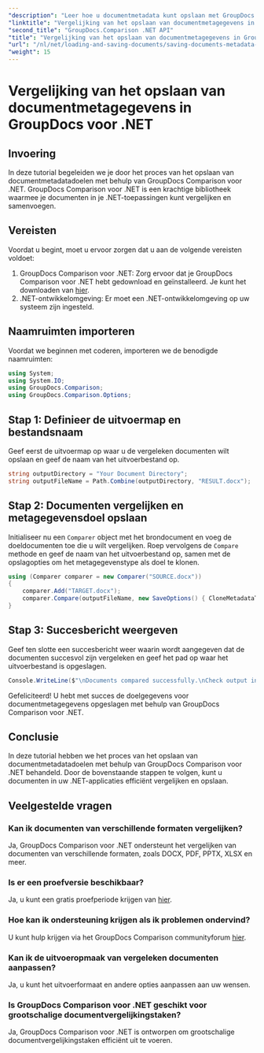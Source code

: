 ```yaml
---
"description": "Leer hoe u documentmetadata kunt opslaan met GroupDocs Comparison voor .NET. Eenvoudige stappen voor efficiënte documentvergelijking in uw .NET-applicaties."
"linktitle": "Vergelijking van het opslaan van documentmetagegevens in GroupDocs voor .NET"
"second_title": "GroupDocs.Comparison .NET API"
"title": "Vergelijking van het opslaan van documentmetagegevens in GroupDocs voor .NET"
"url": "/nl/net/loading-and-saving-documents/saving-documents-metadata-target/"
"weight": 15
---
```


# Vergelijking van het opslaan van documentmetagegevens in GroupDocs voor .NET

## Invoering
In deze tutorial begeleiden we je door het proces van het opslaan van documentmetadatadoelen met behulp van GroupDocs Comparison voor .NET. GroupDocs Comparison voor .NET is een krachtige bibliotheek waarmee je documenten in je .NET-toepassingen kunt vergelijken en samenvoegen.
## Vereisten
Voordat u begint, moet u ervoor zorgen dat u aan de volgende vereisten voldoet:
1. GroupDocs Comparison voor .NET: Zorg ervoor dat je GroupDocs Comparison voor .NET hebt gedownload en geïnstalleerd. Je kunt het downloaden van [hier](https://releases.groupdocs.com/comparison/net/).
2. .NET-ontwikkelomgeving: Er moet een .NET-ontwikkelomgeving op uw systeem zijn ingesteld.

## Naamruimten importeren
Voordat we beginnen met coderen, importeren we de benodigde naamruimten:
```csharp
using System;
using System.IO;
using GroupDocs.Comparison;
using GroupDocs.Comparison.Options;
```
## Stap 1: Definieer de uitvoermap en bestandsnaam
Geef eerst de uitvoermap op waar u de vergeleken documenten wilt opslaan en geef de naam van het uitvoerbestand op.
```csharp
string outputDirectory = "Your Document Directory";
string outputFileName = Path.Combine(outputDirectory, "RESULT.docx");
```
## Stap 2: Documenten vergelijken en metagegevensdoel opslaan
Initialiseer nu een `Comparer` object met het brondocument en voeg de doeldocumenten toe die u wilt vergelijken. Roep vervolgens de `Compare` methode en geef de naam van het uitvoerbestand op, samen met de opslagopties om het metagegevenstype als doel te klonen.
```csharp
using (Comparer comparer = new Comparer("SOURCE.docx"))
{
    comparer.Add("TARGET.docx");
    comparer.Compare(outputFileName, new SaveOptions() { CloneMetadataType = MetadataType.Target });
}
```
## Stap 3: Succesbericht weergeven
Geef ten slotte een succesbericht weer waarin wordt aangegeven dat de documenten succesvol zijn vergeleken en geef het pad op waar het uitvoerbestand is opgeslagen.
```csharp
Console.WriteLine($"\nDocuments compared successfully.\nCheck output in {outputDirectory}.");
```
Gefeliciteerd! U hebt met succes de doelgegevens voor documentmetagegevens opgeslagen met behulp van GroupDocs Comparison voor .NET.

## Conclusie
In deze tutorial hebben we het proces van het opslaan van documentmetadatadoelen met behulp van GroupDocs Comparison voor .NET behandeld. Door de bovenstaande stappen te volgen, kunt u documenten in uw .NET-applicaties efficiënt vergelijken en opslaan.
## Veelgestelde vragen
### Kan ik documenten van verschillende formaten vergelijken?
Ja, GroupDocs Comparison voor .NET ondersteunt het vergelijken van documenten van verschillende formaten, zoals DOCX, PDF, PPTX, XLSX en meer.
### Is er een proefversie beschikbaar?
Ja, u kunt een gratis proefperiode krijgen van [hier](https://releases.groupdocs.com/).
### Hoe kan ik ondersteuning krijgen als ik problemen ondervind?
U kunt hulp krijgen via het GroupDocs Comparison communityforum [hier](https://forum.groupdocs.com/c/comparison/12).
### Kan ik de uitvoeropmaak van vergeleken documenten aanpassen?
Ja, u kunt het uitvoerformaat en andere opties aanpassen aan uw wensen.
### Is GroupDocs Comparison voor .NET geschikt voor grootschalige documentvergelijkingstaken?
Ja, GroupDocs Comparison voor .NET is ontworpen om grootschalige documentvergelijkingstaken efficiënt uit te voeren.